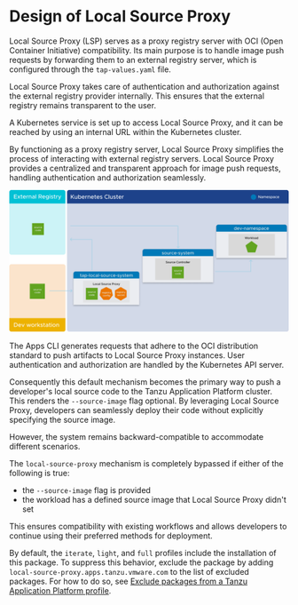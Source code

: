# Design of Local Source Proxy

Local Source Proxy (LSP) serves as a proxy registry server with OCI (Open Container Initiative)
compatibility. Its main purpose is to handle image push requests by forwarding them to an external
registry server, which is configured through the `tap-values.yaml` file.

Local Source Proxy takes care of authentication and authorization against the external registry
provider internally. This ensures that the external registry remains transparent to the user.

A Kubernetes service is set up to access Local Source Proxy, and it can be reached by using an
internal URL within the Kubernetes cluster.
<!-- what is the it? -->

By functioning as a proxy registry server, Local Source Proxy simplifies the process of
interacting with external registry servers. Local Source Proxy provides a centralized and transparent
approach for image push requests, handling authentication and authorization seamlessly.

![Diagram showing the relationship between an external registry, a developer workstation, and a Kubernetes cluster.](images/lsp-design.png)

The Apps CLI generates requests that adhere to the OCI distribution standard to push
artifacts to Local Source Proxy instances. User authentication and authorization are handled by the
Kubernetes API server.

Consequently this default mechanism becomes the primary way to push a developer's local source code
to the Tanzu Application Platform cluster. This renders the `--source-image` flag optional. By
leveraging Local Source Proxy, developers can seamlessly deploy their code without explicitly
specifying the source image.

However, the system remains backward-compatible to accommodate different scenarios.

The `local-source-proxy` mechanism is completely bypassed if either of the following is true:

- the `--source-image` flag is provided
- the workload has a defined source image that Local Source Proxy didn't set

This ensures compatibility with existing workflows and allows developers to continue using their
preferred methods for deployment.

By default, the `iterate`, `light`, and `full` profiles include the installation of this package.
To suppress this behavior, exclude the package by adding `local-source-proxy.apps.tanzu.vmware.com`
to the list of excluded packages.
For how to do so, see
[Exclude packages from a Tanzu Application Platform profile](../install-online/profile.hbs.md#exclude-packages).